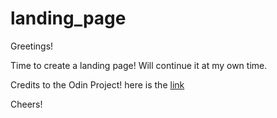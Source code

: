 # landing_page

Greetings! 

Time to create a landing page!
Will continue it at my own time.

Credits to the Odin Project! here is the <a href="https://www.theodinproject.com/lessons/foundations-landing-page">link</a>

Cheers!